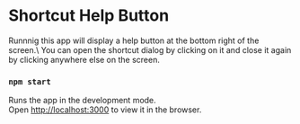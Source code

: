 # Shortcut Help Button
Runnnig this app will display a help button at the bottom right of the screen.\ 
You can open the shortcut dialog by clicking on it and close it again by clicking anywhere else on the screen.

### `npm start`
Runs the app in the development mode.\
Open [http://localhost:3000](http://localhost:3000) to view it in the browser.
